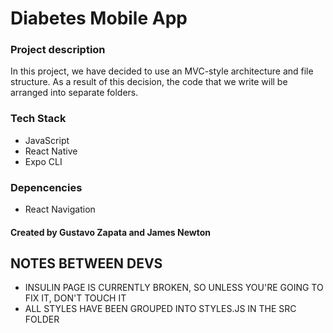 # Diabetes Mobile App

### Project description

In this project, we have decided to use an MVC-style architecture and file structure. As a result of this decision, the code that we write will be arranged into separate folders.

### Tech Stack

- JavaScript
- React Native
- Expo CLI

### Depencencies

- React Navigation

#### Created by Gustavo Zapata and James Newton

## NOTES BETWEEN DEVS

 * INSULIN PAGE IS CURRENTLY BROKEN, SO UNLESS YOU'RE GOING TO FIX IT, DON'T TOUCH IT
 * ALL STYLES HAVE BEEN GROUPED INTO STYLES.JS IN THE SRC FOLDER